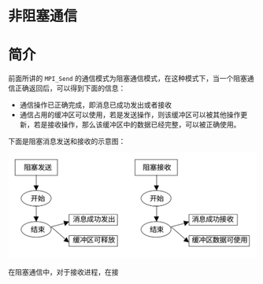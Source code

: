 # 非阻塞通信

<!-- toc -->

# 简介
前面所讲的 `MPI_Send` 的通信模式为阻塞通信模式，在这种模式下，当一个阻塞通信正确返回后，可以得到下面的信息：
* 通信操作已正确完成，即消息已成功发出或者接收
* 通信占用的缓冲区可以使用，若是发送操作，则该缓冲区可以被其他操作更新，若是接收操作，那么该缓冲区中的数据已经完整，可以被正确使用。

下面是阻塞消息发送和接收的示意图：

![](images/阻塞消息.png)

在阻塞通信中，对于接收进程，在接